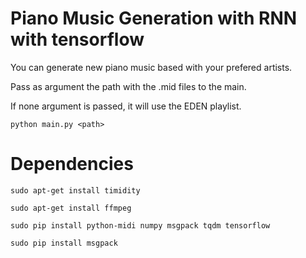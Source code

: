 # Piano Music Generation with RNN with tensorflow

You can generate new piano music based with your prefered artists.

Pass as argument the path with the .mid files to the main.

If none argument is passed, it will use the EDEN playlist.

    python main.py <path>



# Dependencies

    sudo apt-get install timidity

    sudo apt-get install ffmpeg

    sudo pip install python-midi numpy msgpack tqdm tensorflow

    sudo pip install msgpack
